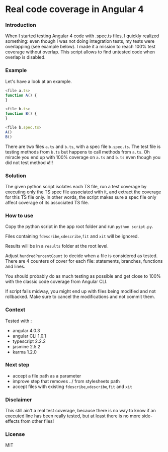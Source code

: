 # Real code coverage in Angular 4
### Introduction
When I started testing Angular 4 code with .spec.ts files, I quickly realized something: even though I was not doing integration tests, my tests were overlapping (see example below). I made it a mission to reach 100% test coverage without overlap. This script allows to find untested code when overlap is disabled.

### Example
Let's have a look at an example.

```ts
<file a.ts>
function A() {
}
```
```ts
<file b.ts>
function B() {
}
```
```ts
<file b.spec.ts>
A()
B()
```
There are two files `a.ts` and `b.ts`, with a spec file `b.spec.ts`. The test file is testing methods from `b.ts` but happens to call methods from `a.ts`.
Oh miracle you end up with 100% coverage on `a.ts` and `b.ts` even though you did not test method `A`!!!

### Solution
The given python script isolates each TS file, run a test coverage by executing only the TS spec file associated with it, and extract the coverage for this TS file only. In other words, the script makes sure a spec file only affect coverage of its associated TS file.

### How to use
Copy the python script in the app root folder and run `python script.py`.

Files containing `fdescribe`,`xdescribe`,`fit` and `xit` will be ignored. 

Results will be in a `results` folder at the root level.

Adjust `hundredPercentCount` to decide when a file is considered as tested. There are 4 counters of cover for each file: statements, branches, functions and lines.

You should probably do as much testing as possible and get close to 100% with the classic code coverage from Angular CLI.

If script fails midway, you might end up with files being modified and not rollbacked. Make sure to cancel the modifications and not commit them.


### Context
Tested with :
  - angular 4.0.3
  - angular CLI 1.0.1
  - typescript 2.2.2
  - jasmine 2.5.2
  - karma 1.2.0
  
### Next step
  - accept a file path as a parameter
  - improve step that removes ../ from stylesheets path
  - accept files with existing `fdescribe`,`xdescribe`,`fit` and `xit`
  
### Disclaimer
This still ain't a real test coverage, because there is no way to know if an executed line has been really tested, but at least there is no more side-effects from other files!

### License
MIT
